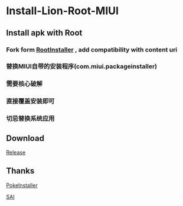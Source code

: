 # Install-Lion-Root-MIUI
## Install apk with Root
### Fork form [RootInstaller](https://gitee.com/Bave/RootInstaller) , add compatibility with content uri

### 替换MIUI自带的安装程序(com.miui.packageinstaller)
### 需要核心破解
### 直接覆盖安装即可
### 切忌替换系统应用





## Download
[Release](https://github.com/dadaewq/Install-Lion-Root/releases)
     
## Thanks


[PokeInstaller](https://github.com/bavelee/PokeInstaller)  

[SAI](https://github.com/Aefyr/SAI)  

